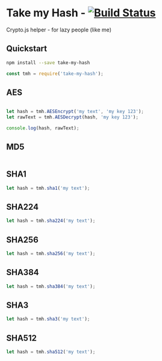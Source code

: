# Take my Hash - [![Build Status](https://travis-ci.org/pjbank/pjbank-js-sdk.svg?branch=master)](https://travis-ci.org/pjbank/pjbank-js-sdk)
Crypto.js helper - for lazy people (like me) 

## Quickstart

```bash
npm install --save take-my-hash
```

```javascript
const tmh = require('take-my-hash');
```

## AES 

```javascript

let hash = tmh.AESEncrypt('my text', 'my key 123');
let rawText = tmh.AESDecrypt(hash, 'my key 123');

console.log(hash, rawText);

```

## MD5

```javascript
```

## SHA1 

```javascript
let hash = tmh.sha1('my text');
```

## SHA224

```javascript
let hash = tmh.sha224('my text');
```

## SHA256

```javascript
let hash = tmh.sha256('my text');
```

## SHA384

```javascript
let hash = tmh.sha384('my text');
```

## SHA3

```javascript
let hash = tmh.sha3('my text');
```

## SHA512

```javascript
let hash = tmh.sha512('my text');
```

